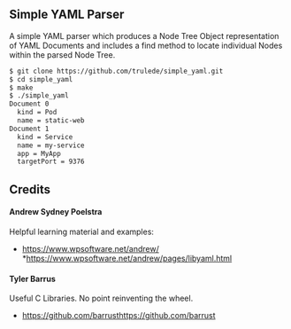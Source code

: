 ## Simple YAML Parser

A simple YAML parser which produces a Node Tree Object representation of
YAML Documents and includes a find method to locate individual Nodes
within the parsed Node Tree.

```bash
$ git clone https://github.com/trulede/simple_yaml.git
$ cd simple_yaml
$ make
$ ./simple_yaml
Document 0
  kind = Pod
  name = static-web
Document 1
  kind = Service
  name = my-service
  app = MyApp
  targetPort = 9376
```

## Credits

#### Andrew Sydney Poelstra

Helpful learning material and examples:

* https://www.wpsoftware.net/andrew/
*https://www.wpsoftware.net/andrew/pages/libyaml.html

#### Tyler Barrus

Useful C Libraries. No point reinventing the wheel.

* https://github.com/barrusthttps://github.com/barrust
